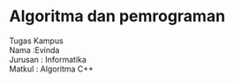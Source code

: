# Algoritma dan pemrograman<br>
Tugas Kampus<br>
Nama :Evinda <br>
Jurusan : Informatika<br>
Matkul : Algoritma C++<br>
